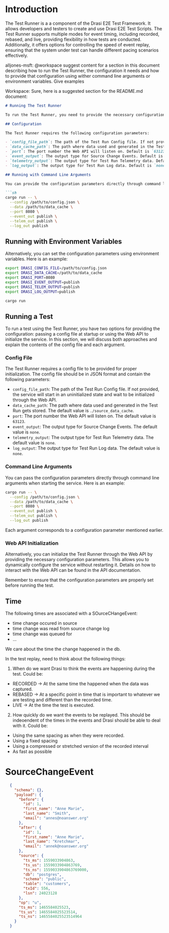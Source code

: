 # Introduction

The Test Runner is a a component of the Drasi E2E Test Framework. It allows developers and testers to create and use Drasi E2E Test Scripts. The Test Runner supports multiple modes for event timing, including recorded, rebased, and live, providing flexibility in how tests are conducted. Additionally, it offers options for controlling the speed of event replay, ensuring that the system under test can handle different pacing scenarios effectively.


alljones-msft: @workspace suggest content for a section in this document describing how to run the Test Runner, the configuration it needs and how to provide that configuration using wither command line arguments or environment variables. Give examples

Workspace: Sure, here is a suggested section for the README.md document:

```markdown
# Running The Test Runner

To run the Test Runner, you need to provide the necessary configuration either through command line arguments or environment variables. Below are the details on how to configure and run the service.

## Configuration

The Test Runner requires the following configuration parameters:

- `config_file_path`: The path of the Test Run Config file. If not provided, the service will start in an uninitialized state and wait to be initialized through the Web API.
- `data_cache_path`: The path where data used and generated in the Test Run gets stored. Default is `./source_data_cache`.
- `port`: The port number the Web API will listen on. Default is `63123`.
- `event_output`: The output type for Source Change Events. Default is `none`.
- `telemetry_output`: The output type for Test Run Telemetry data. Default is `none`.
- `log_output`: The output type for Test Run Log data. Default is `none`.

## Running with Command Line Arguments

You can provide the configuration parameters directly through command line arguments when starting the service. Here is an example:

```sh
cargo run -- \
  --config /path/to/config.json \
  --data /path/to/data_cache \
  --port 8080 \
  --event_out publish \
  --telem_out publish \
  --log_out publish
```

## Running with Environment Variables

Alternatively, you can set the configuration parameters using environment variables. Here is an example:

```sh
export DRASI_CONFIG_FILE=/path/to/config.json
export DRASI_DATA_CACHE=/path/to/data_cache
export DRASI_PORT=8080
export DRASI_EVENT_OUTPUT=publish
export DRASI_TELEM_OUTPUT=publish
export DRASI_LOG_OUTPUT=publish

cargo run
```

## Running a Test

To run a test using the Test Runner, you have two options for providing the configuration: passing a config file at startup or using the Web API to initialize the service. In this section, we will discuss both approaches and explain the contents of the config file and each argument.

### Config File

The Test Runner requires a config file to be provided for proper initialization. The config file should be in JSON format and contain the following parameters:

- `config_file_path`: The path of the Test Run Config file. If not provided, the service will start in an uninitialized state and wait to be initialized through the Web API.
- `data_cache_path`: The path where data used and generated in the Test Run gets stored. The default value is `./source_data_cache`.
- `port`: The port number the Web API will listen on. The default value is `63123`.
- `event_output`: The output type for Source Change Events. The default value is `none`.
- `telemetry_output`: The output type for Test Run Telemetry data. The default value is `none`.
- `log_output`: The output type for Test Run Log data. The default value is `none`.

### Command Line Arguments

You can pass the configuration parameters directly through command line arguments when starting the service. Here is an example:

```sh
cargo run -- \
  --config /path/to/config.json \
  --data /path/to/data_cache \
  --port 8080 \
  --event_out publish \
  --telem_out publish \
  --log_out publish
```

Each argument corresponds to a configuration parameter mentioned earlier.

### Web API Initialization

Alternatively, you can initialize the Test Runner through the Web API by providing the necessary configuration parameters. This allows you to dynamically configure the service without restarting it. Details on how to interact with the Web API can be found in the API documentation.

Remember to ensure that the configuration parameters are properly set before running the test.






## Time

The following times are associated with a SOurceCHangeEvent:
- time change occured in source
- time change was read from source change log
- time change was queued for 
- ...

We care about the time the change happened in the db.

In the test replay, need to think about the following things:

1. When do we want Drasi to think the events are happening during the test. Could be:
- RECORDED -> At the same time the happened when the data was captured.
- REBASED -> At a specific point in time that is important to whatever we are testing and different than the recorded time.
- LIVE -> At the time the test is executed.

2. How quickly do we want the events to be replayed. This should be indeoendent of the times in the events and Drasi should be able to deal with it. Could be:
- Using the same spacing as when they were recorded.
- Using a fixed spacing
- Using a compressed or stretched version of the recorded interval
- As fast as possible





# SourceChangeEvent

``` json
  {
    "schema": {},
    "payload": {
      "before": {
        "id": 1,
        "first_name": "Anne Marie",
        "last_name": "Smith",
        "email": "annes@noanswer.org"
      },
      "after": {
        "id": 1,
        "first_name": "Anne Marie",
        "last_name": "Kretchmar",
        "email": "annek@noanswer.org"
      },
      "source": {
        "ts_ms": 1559033904863,
        "ts_us": 1559033904863769,
        "ts_ns": 1559033904863769000,
        "db": "postgres",
        "schema": "public",
        "table": "customers",
        "txId": 556,
        "lsn": 24023128
      },
      "op": "u",
      "ts_ms": 1465584025523,
      "ts_us": 1465584025523514,
      "ts_ns": 1465584025523514964
    }
  }
```